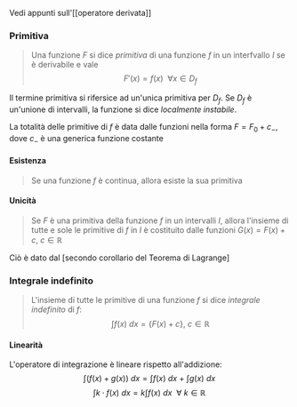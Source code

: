 Vedi appunti sull'[[operatore derivata]]

### Primitiva
>Una funzione *F* si dice _primitiva_ di una funzione *f* in un interfvallo *I* se è derivabile e vale $$
F'(x) = f(x) \:\: \forall x \in D_f
$$

Il termine primitiva si rifersice ad un'unica primitiva per $D_f$. 
Se $D_f$ è un'unione di intervalli, la funzione si dice *localmente instabile*.

La totalità delle primitive di *f* è data dalle funzioni nella forma $F = F_0 + c_-$, dove $c_-$ è una generica funzione costante

#### Esistenza
>Se una funzione *f* è continua, allora esiste la sua primitiva

#### Unicità
> Se *F* è una primitiva della funzione *f* in un intervalli *I*, allora l'insieme di tutte e sole le primitive di *f* in *I* è costituito dalle funzioni $G(x) = F(x) + c,\: c\in \mathbb{R}$ 

Ciò è dato dal [secondo corollario del Teorema di Lagrange] 

### Integrale indefinito
> L'insieme di tutte le primitive di una funzione *f* si dice *integrale indefinito* di *f*:
> $$ \int f(x)\:dx = \{F(x) + c\},\:c\in\mathbb{R}$$

#### Linearità
L'operatore di integrazione è lineare rispetto all'addizione:
$$
\int (f(x) + g(x))\:dx = \int f(x)\:dx \: + \:\int g(x)\:dx
$$
$$
\int k·f(x)\:dx = k\int f(x)\:dx \:\: \forall\: k \in \mathbb{R}
$$




